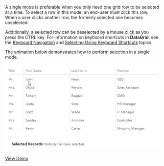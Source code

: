 A single mode is preferable when you only need one grid row to be selected at a time. To select a row in this mode, an end-user must click this row. When a user clicks another row, the formerly selected one becomes unselected.

Additionally, a selected row can be deselected by a mouse click as you press the CTRL key. For information on keyboard shortcuts in **DataGrid**, see the [Keyboard Navigation](/concepts/05%20Widgets/DataGrid/100%20Keyboard%20Support/10%20Keyboard%20Support.md '/Documentation/Guide/Widgets/DataGrid/Keyboard_Support/') and [Selecting Using Keyboard Shortcuts](/concepts/05%20Widgets/DataGrid/017%20Selection/050%20Selecting%20Using%20Keyboard%20Shortcuts.md '/Documentation/Guide/Widgets/DataGrid/Selection/#Selecting_Using_Keyboard_Shortcuts') topics.

The animation below demonstrates how to perform selection in a single mode.

![DevExtreme DataGrid Selection](/images/DataGrid/SelectionSingle.gif)

<a href="http://js.devexpress.com/Demos/WidgetsGallery/#demo/datagridgridselectionsingleselection/" class="button orange small fix-width-155" style="margin-right: 20px;" target="_blank">View Demo</a>